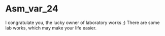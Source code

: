# Asm_var_24
I congratulate you, the lucky owner of laboratory works ;)
There are some lab works, which may make your life easier.
